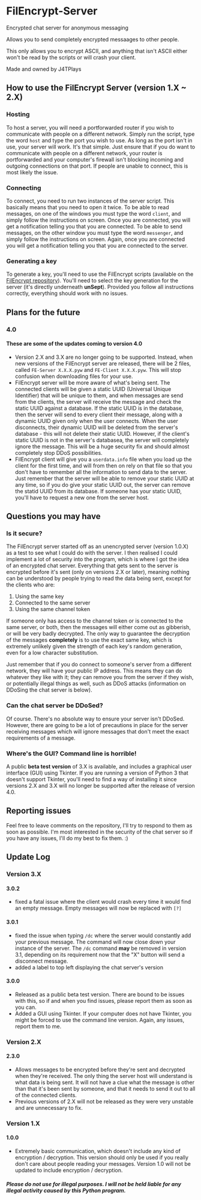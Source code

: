 # FilEncrypt-Server
Encrypted chat server for anonymous messaging

Allows you to send completely encrypted messaages to other people.

This only allows you to encrypt ASCII, and anything that isn't ASCII either won't be read by the scripts or will crash your client.

Made and owned by J4TPlays


## How to use the FilEncrypt Server (version 1.X ~ 2.X)
### Hosting
To host a server, you will need a portforwarded router if you wish to communicate with people on a different network. Simply run the script, type the word `host` and type the port you wish to use. As long as the port isn't in use, your server will work. It's that simple. Just ensure that if you do want to communicate with people on a different network, your router is portforwarded and your computer's firewall isn't blocking incoming and outgoing connections on that port. If people are unable to connect, this is most likely the issue.

### Connecting
To connect, you need to run two instances of the server script. This basically means that you need to open it twice.
To be able to read messages, on one of the windows you must type the word `client`, and simply follow the instructions on screen. Once you are connected, you will get a notification telling you that you are connected.
To be able to send messages, on the other window you must type the word `messenger`, and simply follow the instructions on screen. Again, once you are connected you will get a notification telling you that you are connected to the server.

### Generating a key
To generate a key, you'll need to use the FilEncrypt scripts (available on the [FilEncrypt repository](https://github.com/J4TPlays/FilEncrypt)). You'll need to select the key generation for the server (it's directly underneath **unSept**). Provided you follow all instructions correctly, everything should work with no issues.


## 
## Plans for the future
### 4.0
#### These are some of the updates coming to version 4.0
- Version 2.X and 3.X are no longer going to be supported. Instead, when new versions of the FilEncrypt server are released, there will be 2 files, called `FE-Server X.X.X.pyw` and `FE-Client X.X.X.pyw`. This will stop confusion when downloading files for your use.
- FilEncrypt server will be more aware of what's being sent. The connected clients will be given a static UUID (Universal Unique Identifier) that will be unique to them, and when messages are send from the clients, the server will receive the message and check the static UUID against a database. If the static UUID is in the database, then the server will send to every client their message, along with a dynamic UUID given only when the user connects. When the user disconnects, their dynamic UUID will be deleted from the server's database - this will not delete their static UUID. However, if the client's static UUID is not in the server's databasea, the server will completely ignore the message. This will be a huge security fix and should almost completely stop DDoS possibilities.
- FilEncrypt client will give you a `userdata.info` file when you load up the client for the first time, and will from then on rely on that file so that you don't have to remember all the information to send data to the server. Just remember that the server will be able to remove your static UUID at any time, so if you do give your static UUID out, the server can remove the statid UUID from its database. If someone has your static UUID, you'll have to request a new one from the server host.








## 
## Questions you may have
### Is it secure?
The FilEncrypt server started off as an unencrypted server (version 1.0.X) as a test to see what I could do with the server. I then realised I could implement a lot of security into the program, which is where I got the idea of an encrypted chat server. Everything that gets sent to the server is encrypted before it's sent (only on versions 2.X or later), meaning nothing can be understood by people trying to read the data being sent, except for the clients who are:
1. Using the same key
2. Connected to the same server
3. Using the same channel token

If someone only has access to the channel token or is connected to the same server, or both, then the messages will either come out as gibberish, or will be very badly decrypted. The only way to guarantee the decryption of the messages **completely** is to use the exact same key, which is extremely unlikely given the strength of each key's random generation, even for a low character substitution.

Just remember that if you do connect to someone's server from a different network, they will have your public IP address. This means they can do whatever they like with it; they can remove you from the server if they wish, or potentially illegal things as well, such as DDoS attacks (information on DDoSing the chat server is below).


### Can the chat server be DDoSed?
Of course. There's no absolute way to ensure your server isn't DDoSed.
However, there are going to be a lot of precautions in place for the server receiving messages which will ignore messages that don't meet the exact requirements of a message. 


### Where's the GUI? Command line is horrible!
A public **beta test version** of 3.X is available, and includes a graphical user interface (GUI) using Tkinter. If you are running a version of Python 3 that doesn't support Tkinter, you'll need to find a way of installing it since versions 2.X and 3.X will no longer be supported after the release of version 4.0. 


##
## Reporting issues
Feel free to leave comments on the repository, I'll try to respond to them as soon as possible. I'm most interested in the security of the chat server so if you have any issues, I'll do my best to fix them. :)


##
## Update Log

### Version 3.X


#### 3.0.2
- fixed a fatal issue where the client would crash every time it would find an empty message. Empty messages will now be replaced with `[?]`

#### 3.0.1
- fixed the issue when typing `/dc` where the server would constantly add your previous message. The command will now close down your instance of the server. The `/dc` command **may** be removed in version 3.1, depending on its requirement now that the "X" button will send a disconnect message.
- added a label to top left displaying the chat server's version



#### 3.0.0
- Released as a public beta test version. There are bound to be issues with this, so if and when you find issues, please report them as soon as you can.
- Added a GUI using Tkinter. If your computer does not have Tkinter, you might be forced to use the command line version. Again, any issues, report them to me.



### Version 2.X

#### 2.3.0
- Allows messages to be encrypted before they're sent and decrypted when they're received. The only thing the server host will understand is what data is being sent. It will not have a clue what the message is other than that it's been sent by someone, and that it needs to send it out to all of the connected clients.
- Previous versions of 2.X will not be released as they were very unstable and are unnecessary to fix.

### Version 1.X

#### 1.0.0
- Extremely basic communication, which doesn't include any kind of encryption / decryption. This version should only be used if you really don't care about people reading your messages. Version 1.0 will not be updated to include encryption / decryption.





##### Please do not use for illegal purposes. I will not be held liable for any illegal activity caused by this Python program.
